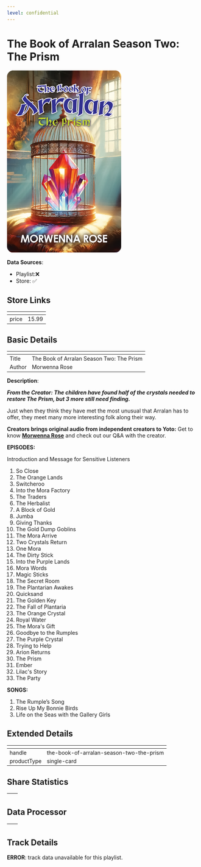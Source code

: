 ```yaml
---
level: confidential
---
```

# The Book of Arralan Season Two: The Prism

![card_[cNeHK].png](../../img/cards/card_[cNeHK].png)

**Data Sources**: 

- Playlist:❌
- Store: ✅


## Store Links

| <!-- --> | <!-- --> |
| - | - |
| price | 15.99 |


## Basic Details

| <!-- --> | <!-- --> |
| - | - |
| Title | The Book of Arralan Season Two: The Prism |
| Author | Morwenna Rose |

**Description**:

_**From the Creator: The children have found half of the crystals needed to restore The Prism, but 3 more still need finding.**_

Just when they think they have met the most unusual that Arralan has to offer, they meet many more interesting folk along their way.

**Creators brings original audio from independent creators to Yoto:** Get to know [**Morwenna Rose**](https://yotoplay.com/creators/morwenna-rose "Morwenna Rose profile page") and check out our Q&A with the creator.

**EPISODES:**

Introduction and Message for Sensitive Listeners  
1. So Close  
2. The Orange Lands  
3. Switcheroo  
4. Into the Mora Factory  
5. The Traders  
6. The Herbalist  
7. A Block of Gold  
8. Jumba  
9. Giving Thanks  
10. The Gold Dump Goblins  
11. The Mora Arrive  
12. Two Crystals Return  
13. One Mora  
14. The Dirty Stick  
15. Into the Purple Lands  
16. Mora Words  
17. Magic Sticks  
18. The Secret Room  
19. The Plantarian Awakes  
20. Quicksand  
21. The Golden Key  
22. The Fall of Plantaria  
23. The Orange Crystal  
24. Royal Water  
25. The Mora's Gift  
26. Goodbye to the Rumples  
27. The Purple Crystal  
28. Trying to Help  
29. Arion Returns  
30. The Prism  
31. Ember  
32. Lilac's Story  
33. The Party

**SONGS:**

1. The Rumple’s Song  
2. Rise Up My Bonnie Birds  
3. Life on the Seas with the Gallery Girls


## Extended Details

| <!-- --> | <!-- --> |
| - | - |
| handle | the-book-of-arralan-season-two-the-prism |
| productType | single-card |


## Share Statistics

| <!-- --> | <!-- --> |
| - | - |


## Data Processor

| <!-- --> | <!-- --> |
| - | - |


## Track Details

**ERROR**: track data unavailable for this playlist.
